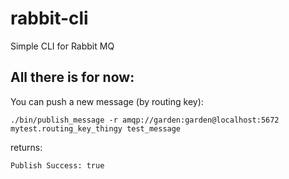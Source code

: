 # rabbit-cli
Simple CLI for Rabbit MQ

##  All there is for now:

You can push a new message (by routing key):
```
./bin/publish_message -r amqp://garden:garden@localhost:5672 mytest.routing_key_thingy test_message
```

returns:
```
Publish Success: true
```